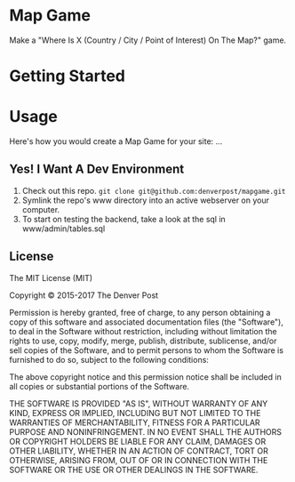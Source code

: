 # Map Game
Make a "Where Is X (Country / City / Point of Interest) On The Map?" game.

# Getting Started
# Usage
Here's how you would create a Map Game for your site:
...

## Yes! I Want A Dev Environment
1. Check out this repo. `git clone git@github.com:denverpost/mapgame.git`
1. Symlink the repo's www directory into an active webserver on your computer.
1. To start on testing the backend, take a look at the sql in www/admin/tables.sql

License
----------

The MIT License (MIT)

Copyright © 2015-2017 The Denver Post

Permission is hereby granted, free of charge, to any person obtaining a copy
of this software and associated documentation files (the "Software"), to deal
in the Software without restriction, including without limitation the rights
to use, copy, modify, merge, publish, distribute, sublicense, and/or sell
copies of the Software, and to permit persons to whom the Software is
furnished to do so, subject to the following conditions:

The above copyright notice and this permission notice shall be included in all
copies or substantial portions of the Software.

THE SOFTWARE IS PROVIDED "AS IS", WITHOUT WARRANTY OF ANY KIND, EXPRESS OR
IMPLIED, INCLUDING BUT NOT LIMITED TO THE WARRANTIES OF MERCHANTABILITY,
FITNESS FOR A PARTICULAR PURPOSE AND NONINFRINGEMENT. IN NO EVENT SHALL THE
AUTHORS OR COPYRIGHT HOLDERS BE LIABLE FOR ANY CLAIM, DAMAGES OR OTHER
LIABILITY, WHETHER IN AN ACTION OF CONTRACT, TORT OR OTHERWISE, ARISING FROM,
OUT OF OR IN CONNECTION WITH THE SOFTWARE OR THE USE OR OTHER DEALINGS IN THE
SOFTWARE.

